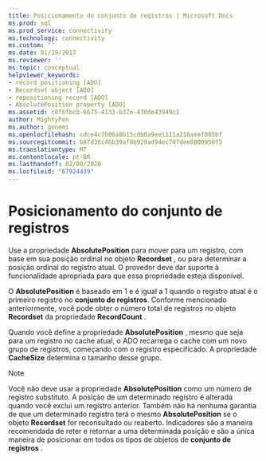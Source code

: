```yaml
---
title: Posicionamento do conjunto de registros | Microsoft Docs
ms.prod: sql
ms.prod_service: connectivity
ms.technology: connectivity
ms.custom: ''
ms.date: 01/19/2017
ms.reviewer: ''
ms.topic: conceptual
helpviewer_keywords:
- record positioning [ADO]
- Recordset object [ADO]
- repositioning record [ADO]
- AbsolutePosition property [ADO]
ms.assetid: c8f6fbcb-6675-4133-b37e-430de43949c1
author: MightyPen
ms.author: genemi
ms.openlocfilehash: cdce4c7b08a8b15cdb0a9ee1111a216aeef005bf
ms.sourcegitcommit: b87d36c46b39af8b929ad94ec707dee8800950f5
ms.translationtype: MT
ms.contentlocale: pt-BR
ms.lasthandoff: 02/08/2020
ms.locfileid: "67924439"
---
```

# <a name="recordset-positioning"></a>Posicionamento do conjunto de registros
Use a propriedade **AbsolutePosition** para mover para um registro, com base em sua posição ordinal no objeto **Recordset** , ou para determinar a posição ordinal do registro atual. O provedor deve dar suporte à funcionalidade apropriada para que essa propriedade esteja disponível.  
  
 O **AbsolutePosition** é baseado em 1 e é igual a 1 quando o registro atual é o primeiro registro no **conjunto de registros**. Conforme mencionado anteriormente, você pode obter o número total de registros no objeto **Recordset** da propriedade **RecordCount** .  
  
 Quando você define a propriedade **AbsolutePosition** , mesmo que seja para um registro no cache atual, o ADO recarrega o cache com um novo grupo de registros, começando com o registro especificado. A propriedade **CacheSize** determina o tamanho desse grupo.  
  
> [!NOTE]
>  Você não deve usar a propriedade **AbsolutePosition** como um número de registro substituto. A posição de um determinado registro é alterada quando você exclui um registro anterior. Também não há nenhuma garantia de que um determinado registro terá o mesmo **AbsolutePosition** se o objeto **Recordset** for reconsultado ou reaberto. Indicadores são a maneira recomendada de reter e retornar a uma determinada posição e são a única maneira de posicionar em todos os tipos de objetos de **conjunto de registros** .
